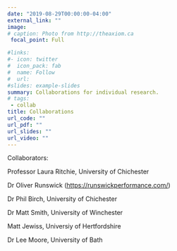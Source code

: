 ```yaml
---
date: "2019-08-29T00:00:00-04:00"
external_link: ""
image:
# caption: Photo from http://theaxiom.ca
 focal_point: Full

#links:
#- icon: twitter
#  icon_pack: fab
#  name: Follow
#  url: 
#slides: example-slides
summary: Collaborations for individual research.
# tags:
 - collab
title: Collaborations
url_code: ""
url_pdf: ""
url_slides: ""
url_video: ""
---
```


Collaborators:

Professor Laura Ritchie, University of Chichester 

Dr Oliver Runswick (https://runswickperformance.com/)

Dr Phil Birch, University of Chichester

Dr Matt Smith, University of Winchester

Matt Jewiss, Universiy of Hertfordshire

Dr Lee Moore, University of Bath



